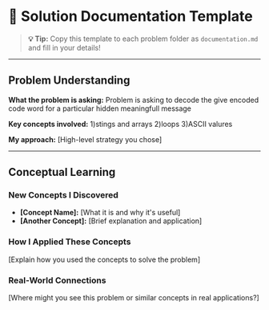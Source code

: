 # 📝 Solution Documentation Template

> **💡 Tip:** Copy this template to each problem folder as `documentation.md` and fill in your details!

---

## Problem Understanding
**What the problem is asking:** Problem is asking to decode the give encoded code word for a particular hidden meaningfull message

**Key concepts involved:** 1)stings and arrays 2)loops 3)ASCII valures  

**My approach:** [High-level strategy you chose]

---

##  Conceptual Learning

### **New Concepts I Discovered**
- **[Concept Name]:** [What it is and why it's useful]
- **[Another Concept]:** [Brief explanation and application]

### **How I Applied These Concepts**
[Explain how you used the concepts to solve the problem]

### **Real-World Connections**
[Where might you see this problem or similar concepts in real applications?]
